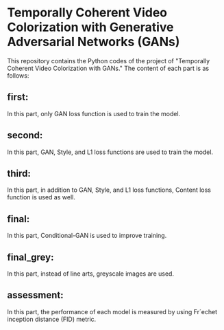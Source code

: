 # Temporally Coherent Video Colorization with Generative Adversarial Networks (GANs)
 This repository contains the Python codes of the project of "Temporally Coherent Video Colorization with GANs." The content of each part is as follows:
 ## first:
 In this part, only GAN loss function is used to train the model.
 ## second:
 In this part, GAN, Style, and L1 loss functions are used to train the model.
 ## third:
 In this part, in addition to GAN, Style, and L1 loss functions, Content loss function is used as well.
 ## final:
 In this part, Conditional-GAN is used to improve training.
 ## final_grey:
 In this part, instead of line arts, greyscale images are used.
 ## assessment:
 In this part, the performance of each model is measured by using Fr´echet inception distance (FID) metric.
 

